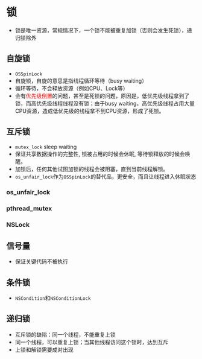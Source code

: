 # 锁

- 锁是唯一资源，常规情况下，一个锁不能被重复加锁（否则会发生死锁），递归锁除外



## 自旋锁

- `OSSpinLock`
- 自旋锁，自旋的意思是指线程循环等待（busy waiting）
- 循环等待，不会释放资源（例如CPU、Lock等）
- 会有<font color='red'>优先级倒置</font>的问题，甚至是死锁的问题，原因是，低优先级线程拿到了锁，而高优先级线程线程没有锁；由于busy waiting，高优先级线程占用大量CPU资源，造成低优先级的线程拿不到CPU资源，形成了死锁。

## 互斥锁

- `mutex_lock` sleep waiting
- 保证共享数据操作的完整性, 锁被占用的时候会休眠, 等待锁释放的时候会唤醒。
- 加锁后，任何其他试图加锁的线程会被阻塞，直到当前线程解锁。
- `os_unfair_lock`作为`OSSpinLock`的替代品，更安全，而且让线程进入休眠状态

### os_unfair_lock

### pthread_mutex

### NSLock

## 信号量

- 保证关键代码不被执行

## 条件锁

- `NSCondition`和`NSConditionLock`



## 递归锁

- 互斥锁的缺陷：同一个线程，不能重复上锁
- 同一个线程，可以重复上锁；当其他线程访问这个锁时，达到互斥
- 上锁和解锁需要成对出现

